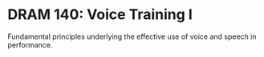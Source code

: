 # DRAM 140: Voice Training I

Fundamental principles underlying the effective use of voice and speech in performance.